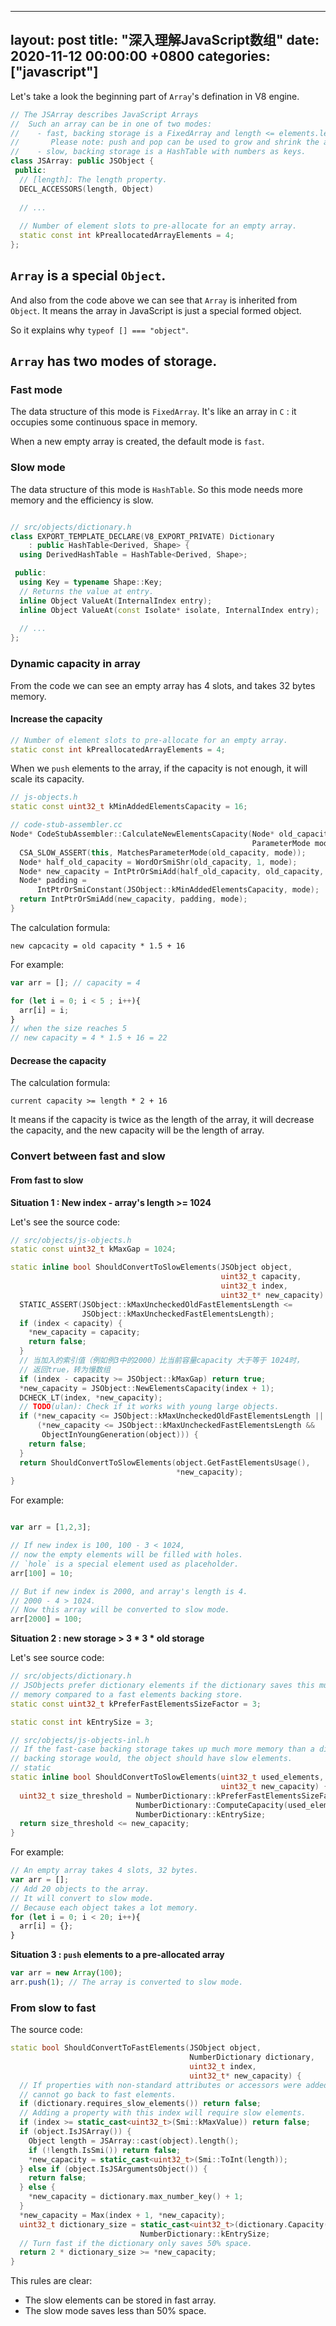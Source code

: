 
---
layout: post
title: "深入理解JavaScript数组"
date:   2020-11-12 00:00:00 +0800
categories: ["javascript"]
---

Let's take a look the beginning part of `Array`'s defination in V8 engine.

```c++
// The JSArray describes JavaScript Arrays
//  Such an array can be in one of two modes:
//    - fast, backing storage is a FixedArray and length <= elements.length();
//       Please note: push and pop can be used to grow and shrink the array.
//    - slow, backing storage is a HashTable with numbers as keys.
class JSArray: public JSObject {
 public:
  // [length]: The length property.
  DECL_ACCESSORS(length, Object)
    
  // ...
   
  // Number of element slots to pre-allocate for an empty array.
  static const int kPreallocatedArrayElements = 4;
};
```


## `Array` is a special `Object`.

And also from the code above we can see that `Array` is inherited from `Object`. It means the array in JavaScript is just a special formed object.

So it explains why `typeof [] === "object"`.

## `Array` has two modes of storage.

### Fast mode

The data structure of this mode is `FixedArray`. It's like an array in `C` : it occupies some continuous space in memory.

When a new empty array is created, the default mode is `fast`.

### Slow mode

The data structure of this mode is `HashTable`. So this mode needs more memory and the efficiency is slow.

```c++

// src/objects/dictionary.h
class EXPORT_TEMPLATE_DECLARE(V8_EXPORT_PRIVATE) Dictionary
    : public HashTable<Derived, Shape> {
  using DerivedHashTable = HashTable<Derived, Shape>;

 public:
  using Key = typename Shape::Key;
  // Returns the value at entry.
  inline Object ValueAt(InternalIndex entry);
  inline Object ValueAt(const Isolate* isolate, InternalIndex entry);
  
  // ...
};

```


### Dynamic capacity in array

From the code we can see an empty array has 4 slots, and takes 32 bytes memory.


#### Increase the capacity

```c++
// Number of element slots to pre-allocate for an empty array.
static const int kPreallocatedArrayElements = 4;
```
When we `push` elements to the array, if the capacity is not enough, it will scale its capacity.

```c++
// js-objects.h
static const uint32_t kMinAddedElementsCapacity = 16;

// code-stub-assembler.cc
Node* CodeStubAssembler::CalculateNewElementsCapacity(Node* old_capacity,
                                                      ParameterMode mode) {
  CSA_SLOW_ASSERT(this, MatchesParameterMode(old_capacity, mode));
  Node* half_old_capacity = WordOrSmiShr(old_capacity, 1, mode);
  Node* new_capacity = IntPtrOrSmiAdd(half_old_capacity, old_capacity, mode);
  Node* padding =
      IntPtrOrSmiConstant(JSObject::kMinAddedElementsCapacity, mode);
  return IntPtrOrSmiAdd(new_capacity, padding, mode);
}
```

The calculation formula:

```new capcacity = old capacity * 1.5 + 16```

For example:

```js
var arr = []; // capacity = 4

for (let i = 0; i < 5 ; i++){
  arr[i] = i;
}
// when the size reaches 5
// new capacity = 4 * 1.5 + 16 = 22
```

#### Decrease the capacity

The calculation formula:

```current capacity >= length * 2 + 16```

It means if the capacity is twice as the length of the array, it will decrease the capacity, and the new capacity will be the length of array.



### Convert between fast and slow

#### From fast to slow

**Situation 1 : New index - array's length >= 1024**

Let's see the source code:

```c++
// src/objects/js-objects.h
static const uint32_t kMaxGap = 1024;

static inline bool ShouldConvertToSlowElements(JSObject object,
                                               uint32_t capacity,
                                               uint32_t index,
                                               uint32_t* new_capacity) {
  STATIC_ASSERT(JSObject::kMaxUncheckedOldFastElementsLength <=
                JSObject::kMaxUncheckedFastElementsLength);
  if (index < capacity) {
    *new_capacity = capacity;
    return false;
  }
  // 当加入的索引值（例如例3中的2000）比当前容量capacity 大于等于 1024时，
  // 返回true，转为慢数组
  if (index - capacity >= JSObject::kMaxGap) return true;
  *new_capacity = JSObject::NewElementsCapacity(index + 1);
  DCHECK_LT(index, *new_capacity);
  // TODO(ulan): Check if it works with young large objects.
  if (*new_capacity <= JSObject::kMaxUncheckedOldFastElementsLength ||
      (*new_capacity <= JSObject::kMaxUncheckedFastElementsLength &&
       ObjectInYoungGeneration(object))) {
    return false;
  }
  return ShouldConvertToSlowElements(object.GetFastElementsUsage(),
                                     *new_capacity);
}

```

For example:

```js

var arr = [1,2,3];

// If new index is 100, 100 - 3 < 1024,
// now the empty elements will be filled with holes.
// `hole` is a special element used as placeholder.
arr[100] = 10;

// But if new index is 2000, and array's length is 4.
// 2000 - 4 > 1024.
// Now this array will be converted to slow mode.
arr[2000] = 100;
```

**Situation 2 :  new storage > 3 * 3 * old storage**

Let's see source code:

```c++
// src/objects/dictionary.h
// JSObjects prefer dictionary elements if the dictionary saves this much
// memory compared to a fast elements backing store.
static const uint32_t kPreferFastElementsSizeFactor = 3;

static const int kEntrySize = 3;

// src/objects/js-objects-inl.h
// If the fast-case backing storage takes up much more memory than a dictionary
// backing storage would, the object should have slow elements.
// static
static inline bool ShouldConvertToSlowElements(uint32_t used_elements,
                                               uint32_t new_capacity) {
  uint32_t size_threshold = NumberDictionary::kPreferFastElementsSizeFactor *
                            NumberDictionary::ComputeCapacity(used_elements) *
                            NumberDictionary::kEntrySize;
  return size_threshold <= new_capacity;
}
```

For example:

```js
// An empty array takes 4 slots, 32 bytes.
var arr = [];
// Add 20 objects to the array.
// It will convert to slow mode.
// Because each object takes a lot memory.
for (let i = 0; i < 20; i++){
  arr[i] = {};
}
```

**Situation 3 :  `push` elements to a pre-allocated array**

```js
var arr = new Array(100);
arr.push(1); // The array is converted to slow mode.
```

### From slow to fast

The source code:

```c++
static bool ShouldConvertToFastElements(JSObject object,
                                        NumberDictionary dictionary,
                                        uint32_t index,
                                        uint32_t* new_capacity) {
  // If properties with non-standard attributes or accessors were added, we
  // cannot go back to fast elements.
  if (dictionary.requires_slow_elements()) return false;
  // Adding a property with this index will require slow elements.
  if (index >= static_cast<uint32_t>(Smi::kMaxValue)) return false;
  if (object.IsJSArray()) {
    Object length = JSArray::cast(object).length();
    if (!length.IsSmi()) return false;
    *new_capacity = static_cast<uint32_t>(Smi::ToInt(length));
  } else if (object.IsJSArgumentsObject()) {
    return false;
  } else {
    *new_capacity = dictionary.max_number_key() + 1;
  }
  *new_capacity = Max(index + 1, *new_capacity);
  uint32_t dictionary_size = static_cast<uint32_t>(dictionary.Capacity()) *
                             NumberDictionary::kEntrySize;
  // Turn fast if the dictionary only saves 50% space.
  return 2 * dictionary_size >= *new_capacity;
}
```

This rules are clear: 

* The slow elements can be stored in fast array.
* The slow mode saves less than 50% space.